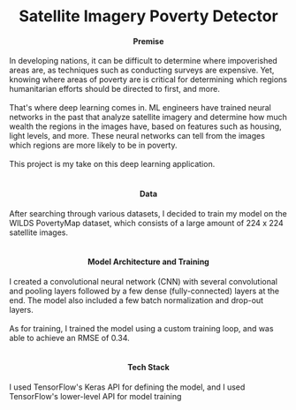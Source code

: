 <h1 align="center">Satellite Imagery Poverty Detector</h1>



<h4 align="center">Premise</h4>
In developing nations, it can be difficult to determine where impoverished areas are, as techniques such as conducting surveys are expensive. Yet, knowing where areas of poverty are is critical for determining which regions humanitarian efforts should be directed to first, and more. 
<br />
<br />
That's where deep learning comes in. ML engineers have trained neural networks in the past that analyze satellite imagery and determine how much wealth the regions in the images have, based on features such as housing, light levels, and more. These neural networks can tell from the images which regions are more likely to be in poverty. 
<br />
<br />
This project is my take on this deep learning application. 
<br />
<br />



<h4 align="center">Data</h4>
After searching through various datasets, I decided to train my model on the WILDS PovertyMap dataset, which consists of a large amount of 224 x 224 satellite images.
<br />
<br />


<h4 align="center">Model Architecture and Training</h4>
I created a convolutional neural network (CNN) with several convolutional and pooling layers followed by a few dense (fully-connected) layers at the end. The model also included a few batch normalization and drop-out layers. 
<br />
<br />
As for training, I trained the model using a custom training loop, and was able to achieve an RMSE of 0.34. 
<br />
<br />



<h4 align="center">Tech Stack</h4>
I used TensorFlow's Keras API for defining the model, and I used TensorFlow's lower-level API for model training

